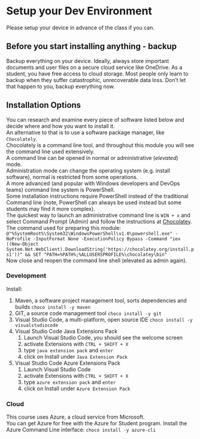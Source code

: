 
# Setup your Dev Environment
Please setup your device in advance of the class if you can.

## Before you start installing anything - backup
Backup everything on your device. Ideally, always store important documents and user files on a secure cloud service like OneDrive. As a student, you have free access to cloud storage. Most people only learn to backup when they suffer catastrophic, unrecoverable data loss. Don’t let that happen to you, backup everything now.

## Installation Options
You can research and examine every piece of software listed below and decide where and how you want to install it.  
An alternative to that is to use a software package manager, like ```Chocolately```.  
Chocolately is a command line tool, and throughout this module you will see the command line used extensively.  
A command line can be opened in normal or administrative (*elevated*) mode.  
Administration mode can change the operating system (e.g. install software), normal is restricted from some operations.  
A more advanced (and popular with Windows developers and DevOps teams) command line system is PowerShell.  
Some installation instructions require PowerShell instead of the traditional Command line (note, PowerShell can always be used instead but some students may find it more complex).  
The quickest way to launch an administrative command line is ```WIN + x``` and select Command Prompt (Admin) and follow the instructions at [Chocolatey](https://chocolatey.org/install).  
The command used for preparing this module: ```@"%SystemRoot%\System32\WindowsPowerShell\v1.0\powershell.exe" -NoProfile -InputFormat None -ExecutionPolicy Bypass -Command "iex ((New-Object System.Net.WebClient).DownloadString('https://chocolatey.org/install.ps1'))" && SET "PATH=%PATH%;%ALLUSERSPROFILE%\chocolatey\bin"```   
Now close and reopen the command line shell (elevated as admin again).

### Development

Install:
1. Maven, a software project management tool, sorts dependencies and builds ```choco install -y maven```
1. GIT, a source code management tool ```choco install -y git```
1. Visual Studio Code, a multi-platform, open source IDE ```choco install -y visualstudiocode```
1. Visual Studio Code Java Extensions Pack 
   1. Launch Visual Studio Code, you should see the welcome screen
   1. activate Extensions with ```CTRL + SHIFT + X``` 
   1. type ```java extension pack``` and ```enter```
   1. click on Install under ```Java Extension Pack```
1. Visual Studio Code Azure Extensions Pack
   1. Launch Visual Studio Code
   1. activate Extensions with ```CTRL + SHIFT + X``` 
   1. type ```azure extension pack``` and ```enter```
   1. click on Install under ```Azure Extension Pack```

### Cloud
This course uses Azure, a cloud service from Microsoft.  
You can get Azure for free with the Azure for Student program.
Install the Azure Command Line interface: ```choco install -y azure-cli```
